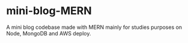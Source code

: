 # mini-blog-MERN
A mini blog codebase made with MERN mainly for studies purposes on Node, MongoDB and AWS deploy.
